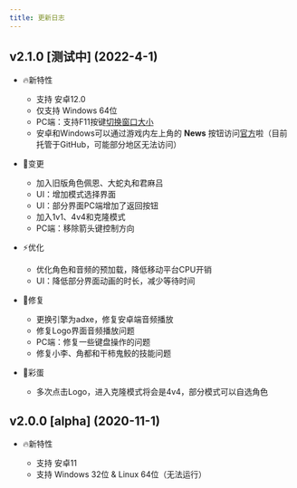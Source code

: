 ```yaml
---
title: 更新日志
---
```


## v2.1.0 [测试中] (2022-4-1)

- 🔥新特性
    - 支持 安卓12.0
    - 仅支持 Windows 64位
    - PC端：支持F11按键[切换窗口大小](../game-guides/platform/pc/index.md#特殊功能)
    - 安卓和Windows可以通过游戏内左上角的 **News** 按钮访问[官方](https://game.naruto.re)啦（目前托管于GitHub，可能部分地区无法访问）

- 🚀变更
    - 加入旧版角色佩恩、大蛇丸和君麻吕
    - UI：增加模式选择界面
    - UI：部分界面PC端增加了返回按钮
    - 加入1v1、4v4和克隆模式
    - PC端：移除箭头键控制方向

- ⚡️优化
    - 优化角色和音频的预加载，降低移动平台CPU开销
    - UI：降低部分界面动画的时长，减少等待时间

- 🐞修复
    - 更换引擎为adxe，修复安卓端音频播放
    - 修复Logo界面音频播放问题
    - PC端：修复一些键盘操作的问题
    - 修复小李、角都和干柿鬼鲛的技能问题

- 🎉彩蛋
    - 多次点击Logo，进入克隆模式将会是4v4，部分模式可以自选角色


## v2.0.0 [alpha] (2020-11-1)

- 🔥新特性

    - 支持 安卓11
    - 支持 Windows 32位 & Linux 64位（无法运行）
